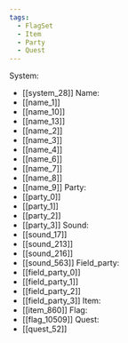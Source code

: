 ```yaml
---
tags:
  - FlagSet
  - Item
  - Party
  - Quest
---
```

System:
- [[system_28]]
Name:
- [[name_1]]
- [[name_10]]
- [[name_13]]
- [[name_2]]
- [[name_3]]
- [[name_4]]
- [[name_6]]
- [[name_7]]
- [[name_8]]
- [[name_9]]
Party:
- [[party_0]]
- [[party_1]]
- [[party_2]]
- [[party_3]]
Sound:
- [[sound_17]]
- [[sound_213]]
- [[sound_216]]
- [[sound_563]]
Field_party:
- [[field_party_0]]
- [[field_party_1]]
- [[field_party_2]]
- [[field_party_3]]
Item:
- [[item_860]]
Flag:
- [[flag_10509]]
Quest:
- [[quest_52]]
